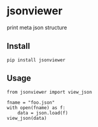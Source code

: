 # jsonviewer
print meta json structure

## Install
```
pip install jsonviewer
```

## Usage
```
from jsonviewer import view_json

fname = "foo.json"
with open(fname) as f:
	data = json.load(f)
view_json(data)
```


